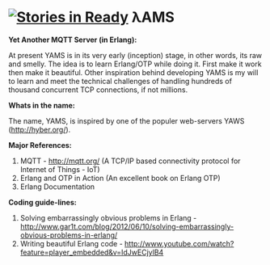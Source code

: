 ﻿[![Stories in Ready](https://badge.waffle.io/kuldeepsinh/yams.png?label=ready&title=Ready)](https://waffle.io/kuldeepsinh/yams)
λAMS
====

<b>Yet Another MQTT Server (in Erlang): </b>

At present YAMS is in its very early (inception) stage, in other words, its raw and smelly. The idea is to learn Erlang/OTP while doing it. First make it work then make it beautiful. Other inspiration behind developing YAMS is my will to learn and meet the technical challenges of handling hundreds of thousand concurrent TCP connections, if not millions.

<b>Whats in the name: </b>

The name, YAMS, is inspired by one of the populer web-servers YAWS (http://hyber.org/).

<b>Major References: </b>

1. MQTT  - http://mqtt.org/ (A TCP/IP based connectivity protocol for Internet of Things - IoT)
2. Erlang and OTP in Action (An excellent book on Erlang OTP)
3. Erlang Documentation

<b>Coding guide-lines: </b>

1. Solving embarrassingly obvious problems in Erlang - http://www.gar1t.com/blog/2012/06/10/solving-embarrassingly-obvious-problems-in-erlang/ 
2. Writing beautiful Erlang code - http://www.youtube.com/watch?feature=player_embedded&v=IdJwECjylB4
